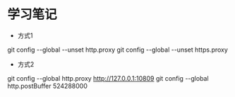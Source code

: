 # 学习笔记


* 方式1

git config --global --unset http.proxy
git config --global --unset https.proxy
* 方式2

git config --global http.proxy http://127.0.0.1:10809
git config --global http.postBuffer 524288000